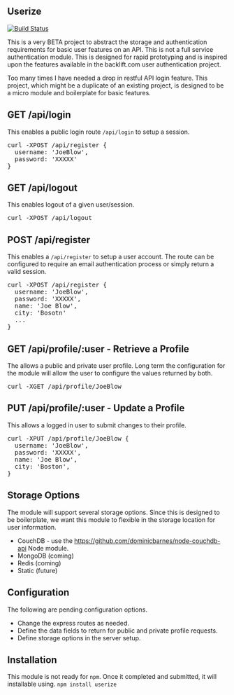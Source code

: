 ## Userize

[![Build Status](https://secure.travis-ci.org/d1b1/userize.png?branch=master)](http://travis-ci.org/d1b1/userize)

This is a very BETA project to abstract the storage and authentication requirements for basic user features on an API. This is not a full service authentication module. This is designed for rapid prototyping and is inspired upon the features available in the backlift.com user authentication project.

Too many times I have needed a drop in restful API login feature. This project, which might be a duplicate of an existing project, is designed to be a micro module and boilerplate for basic features. 

## GET /api/login
This enables a public login route `/api/login` to setup a session.

<pre>
curl -XPOST /api/register { 
  username: 'JoeBlow', 
  password: 'XXXXX'
}
</pre>

## GET /api/logout
This enables logout of a given user/session.

<pre>
curl -XPOST /api/logout
</pre>

## POST /api/register 
This enables a `/api/register` to setup a user account. The route can be configured to require an email authentication process or simply return a valid session. 

<pre>
curl -XPOST /api/register { 
  username: 'JoeBlow', 
  password: 'XXXXX', 
  name: 'Joe Blow',
  city: 'Bosotn'
  ...
}
</pre>

## GET /api/profile/:user - Retrieve a Profile
The allows a public and private user profile. Long term the configuration for the module will allow the user to configure the values returned by both.

<pre>
curl -XGET /api/profile/JoeBlow
</pre>

## PUT /api/profile/:user - Update a Profile
This allows a logged in user to submit changes to their profile. 

<pre>
curl -XPUT /api/profile/JoeBlow { 
  username: 'JoeBlow', 
  password: 'XXXXX', 
  name: 'Joe Blow',
  city: 'Boston',
}
</pre>

## Storage Options
The module will support several storage options. Since this is designed to be boilerplate, we want this module to flexible in the storage location for user information.

* CouchDB - use the https://github.com/dominicbarnes/node-couchdb-api Node module. 
* MongoDB (coming)
* Redis (coming)
* Static (future)

## Configuration
The following are pending configuration options. 

* Change the express routes as needed.
* Define the data fields to return for public and private profile requests.
* Define storage options in the server setup.

## Installation
This module is not ready for `npm`. Once it completed and submitted, it will installable using. `npm install userize`
